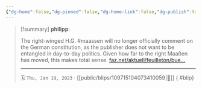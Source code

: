 ```yaml
---
{"dg-home":false,"dg-pinned":false,"dg-home-link":false,"dg-publish":true,"type":"blip","disabled rules":["yaml-title","yaml-title-alias","file-name-heading"],"title":"philipp on mastodon @ 2023-01-19","created-date":"2023-01-19T09:13:50","id":109715104073410060,"updated-date":"2025-05-02T08:50:43","dg-path":"blips/109715104073410059.md","permalink":"/blips/109715104073410059/","dgPassFrontmatter":true,"created":"2023-01-19T09:13:50","updated":"2025-05-02T08:50:43"}
---
```


> [!summary] **philipp**:
>
> The right-winged H.G. #maassen  will no longer officially comment on the German constitution, as the publisher does not want to be entangled in day-to-day politics.
> Given how far to the right Maaßen has moved, this makes total sense.
> [faz.net/aktuell/feuilleton/bue…](https://www.faz.net/aktuell/feuilleton/buecher/beck-verlag-trennt-sich-von-seinem-autor-hans-georg-maassen-18612160.html)
> - - -
>
> 🗓️ `Thu, Jan 19, 2023` · [[public/blips/109715104073410059\|🔗]]
{ #blip}

